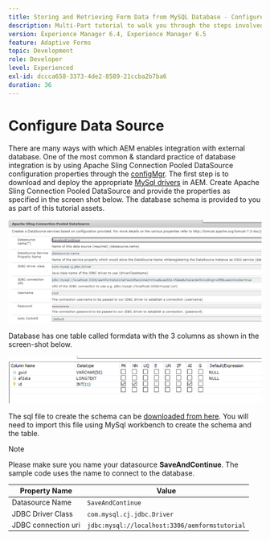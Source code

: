 ```yaml
---
title: Storing and Retrieving Form Data from MySQL Database - Configure Data Source
description: Multi-Part tutorial to walk you through the steps involved in storing and retrieving form data
version: Experience Manager 6.4, Experience Manager 6.5
feature: Adaptive Forms
topic: Development
role: Developer
level: Experienced
exl-id: dccca658-3373-4de2-8589-21ccba2b7ba6
duration: 36
---
```

# Configure Data Source

There are many ways with which AEM enables integration with external database. One of the most common & standard practice of database integration is by using Apache Sling Connection Pooled DataSource configuration properties through the [configMgr](http://localhost:4502/system/console/configMgr).
The first step is to download and deploy the appropriate [MySql drivers](https://mvnrepository.com/artifact/mysql/mysql-connector-java) in AEM.
Create Apache Sling Connection Pooled DataSource and provide the properties as specified in the screen shot below. The database schema is provided to you as part of this tutorial assets.

![data-source](assets/save-continue.PNG)

Database has one table called formdata with the 3 columns as shown in the screen-shot below.

![data-base](assets/data-base-tables.PNG) 

The sql file to create the schema can be [downloaded from here](assets/form-data-db.sql). You will need to import this file using MySql workbench to create the schema and the table.

>[!NOTE]
>Please make sure you name your datasource **SaveAndContinue**. The sample code uses the name to connect to the database.

| Property Name| Value |
| ------------------------|---------------------------------------|
| Datasource Name| `SaveAndContinue` |
| JDBC Driver Class| `com.mysql.cj.jdbc.Driver` |
| JDBC connection uri| `jdbc:mysql://localhost:3306/aemformstutorial` |
